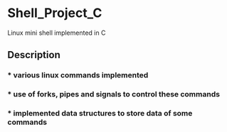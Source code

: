 # Shell_Project_C
Linux mini shell implemented in C

## Description

### * various linux commands implemented
### * use of forks, pipes and signals to control these commands
### * implemented data structures to store data of some commands
